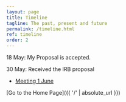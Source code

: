 ```yaml
---
layout: page
title: Timeline
tagline: The past, present and future
permalink: /timeline.html
ref: timeline
order: 2
---
```


18 May: My Proposal is accepted. 

30 May: Received the IRB proposal

* [Meeting 1 June]()

[Go to the Home Page]({{ '/' | absolute_url }})
